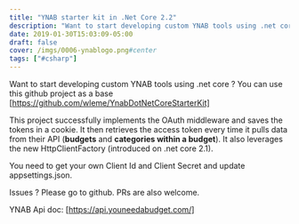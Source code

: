 ```yaml
---
title: "YNAB starter kit in .Net Core 2.2"
description: "Want to start developing custom YNAB tools using .net core ?"
date: 2019-01-30T15:03:09-05:00
draft: false
cover: /imgs/0006-ynablogo.png#center
tags: ["#csharp"]
---
```


Want to start developing custom YNAB tools using .net core ? You can use this github project as a base [https://github.com/wleme/YnabDotNetCoreStarterKit]

This project successfully implements the OAuth middleware and saves the tokens in a cookie. It then retrieves the access token every time it pulls data from their API (**budgets** and **categories within a budget**). It also leverages the new HttpClientFactory (introduced on .net core 2.1).

You need to get your own Client Id and Client Secret and update appsettings.json.

Issues ? Please go to github. PRs are also welcome.

YNAB Api doc: [https://api.youneedabudget.com/]